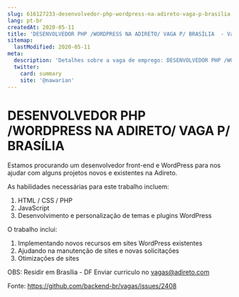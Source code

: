 ```yaml
---
slug: 616127233-desenvolvedor-php-wordpress-na-adireto-vaga-p-brasilia
lang: pt-br
createdAt: 2020-05-11
title: 'DESENVOLVEDOR PHP /WORDPRESS NA ADIRETO/ VAGA P/ BRASÍLIA  - Vaga de Emprego'
sitemap:
  lastModified: 2020-05-11
meta:
  description: 'Detalhes sobre a vaga de emprego: DESENVOLVEDOR PHP /WORDPRESS NA ADIRETO/ VAGA P/ BRASÍLIA '
  twitter:
    card: summary
    site: '@nawarian'
---
```


# DESENVOLVEDOR PHP /WORDPRESS NA ADIRETO/ VAGA P/ BRASÍLIA 


Estamos procurando um desenvolvedor front-end e WordPress para nos ajudar com alguns projetos novos e existentes na Adireto.

As habilidades necessárias para este trabalho incluem:

1. HTML / CSS / PHP
2. JavaScript
3. Desenvolvimento e personalização de temas e plugins WordPress

O trabalho inclui:

1. Implementando novos recursos em sites WordPress existentes
2. Ajudando na manutenção de sites e novas solicitações
3. Otimizações de sites

OBS: Residir em Brasília - DF
 Enviar curriculo no vagas@adireto.com

Fonte: https://github.com/backend-br/vagas/issues/2408